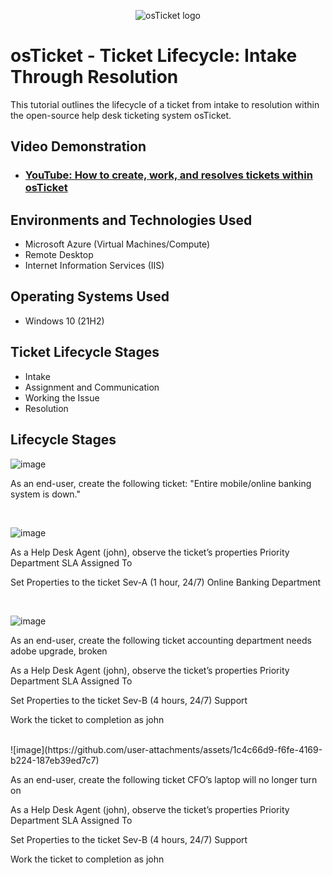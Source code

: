 <p align="center">
<img src="https://i.imgur.com/Clzj7Xs.png" alt="osTicket logo"/>
</p>

<h1>osTicket - Ticket Lifecycle: Intake Through Resolution</h1>
This tutorial outlines the lifecycle of a ticket from intake to resolution within the open-source help desk ticketing system osTicket.<br />


<h2>Video Demonstration</h2>

- ### [YouTube: How to create, work, and resolves tickets within osTicket](https://www.youtube.com)

<h2>Environments and Technologies Used</h2>

- Microsoft Azure (Virtual Machines/Compute)
- Remote Desktop
- Internet Information Services (IIS)

<h2>Operating Systems Used </h2>

- Windows 10</b> (21H2)

<h2>Ticket Lifecycle Stages</h2>

- Intake
- Assignment and Communication
- Working the Issue
- Resolution

<h2>Lifecycle Stages</h2>

![image](https://github.com/user-attachments/assets/fbb5b09c-58fe-47b1-ab06-5cdbfbbd8a70)

<p>
As an end-user, create the following ticket:
"Entire mobile/online banking system is down."

</p>
<br />

![image](https://github.com/user-attachments/assets/106977ff-4141-44c5-b7b9-c0834234996b)

<p>
As a Help Desk Agent (john), observe the ticket’s properties
	Priority
	Department
	SLA
	Assigned To

Set Properties to the ticket
Sev-A (1 hour, 24/7)
Online Banking Department

</p>
<br />

![image](https://github.com/user-attachments/assets/2863708d-275b-4e62-8a17-d38b31824de1)

<p>
As an end-user, create the following ticket
accounting department needs adobe upgrade, broken

As a Help Desk Agent (john), observe the ticket’s properties
	Priority
	Department
	SLA
	Assigned To

Set Properties to the ticket
Sev-B (4 hours, 24/7)
Support

Work the ticket to completion as john

</p>
<br />
![image](https://github.com/user-attachments/assets/1c4c66d9-f6fe-4169-b224-187eb39ed7c7)
<p>As an end-user, create the following ticket
CFO’s laptop will no longer turn on

As a Help Desk Agent (john), observe the ticket’s properties
	Priority
	Department
	SLA
	Assigned To

Set Properties to the ticket
Sev-B (4 hours, 24/7)
Support

Work the ticket to completion as john
</p>

